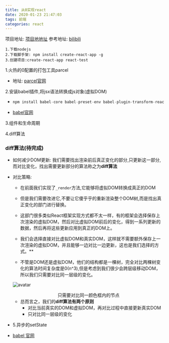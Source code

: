 ```yaml
---
title: 从0实现react
date: 2020-01-23 21:47:03
tags: 前端
categories: react
---
```


项目地址: <a href="https://gitee.com/EightDoor/react-simple" target="_blank">项目地地址</a>
参考地址: <a href="https://www.bilibili.com/video/av74527572?from=search&seid=16681124829616503908">bilibili</a>

```
1.下载nodejs
2.下载脚手架: npm install create-react-app -g
3.创建项目:create-react-app react-test
```

1.火热的0配置的打包工具parcel

- 地址: <a href="https://parceljs.org/getting_started.html">parcel官网</a>

2.安装babel插件,将jsx语法转换成js对象(虚拟DOM)

- ```javascript
  npm install babel-core babel-preset-env babel-plugin-transform-react-jsx --save-dev
  ```

- <a href="https://www.babeljs.cn/">babel官网</a>

3.组件和生命周期

4.diff算法

### diff算法(待完成)

- 如何减少DOM更新: 我们需要找出渲染前后真正变化的部分,只更新这一部分,而对比变化，找出需要更新部分的算法称之为**diff算法**

- 对比策略:

  - 在前面我们实现了```_render```方法,它能够将虚拟DOM转换成真正的DOM

  

  - 但是我们需要改进它,不要让它傻乎乎的重新渲染整个DOM树,而是找出真正变化的部门进行替换。

  

  - 这部门很多类似React框架实现方式都不太一样，有的框架会选择保存上次渲染的虚拟DOM，然后对比虚拟DOM前后的变化，得到一系列更新的数据，然后再将这些更新应用到真正的DOM上。

  

  - 我们会选择直接对比虚拟DOM和真实DOM，这样就不需要额外保存上一次渲染的虚拟DOM，并且能够一边对比一边更新，这也是我们选择的方式。**

  

  - 不管是DOM还是虚拟DOM，他们的结构都是一棵树，完全对比两棵树变化的算法时间复杂度是0(n^3),但是考虑到我们很少会跨层级移动DOM，所以我们只需要对比同一层级的变化。

  ![avatar](https://upload-images.jianshu.io/upload_images/5518628-d60043dbeddfce8b.png?imageMogr2/auto-orient/strip|imageView2/2/w/504/format/webp.png)

  

  <center>只需要对比同一颜色框内的节点</center>

  - 总而言之，我们的**diff算法有两个原则**
    - 对比当前真实的DOM和虚拟DOM，再对比过程中直接更新真实DOM
    - 只对比同一层级的变化

- 5.异步的setState

- <a href="https://www.babeljs.cn/">babel 官网</a>
